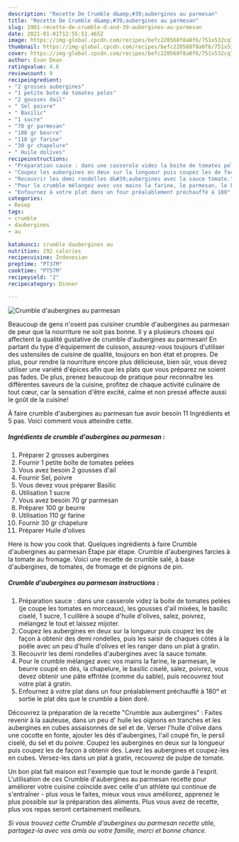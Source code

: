 ```yaml
---
description: "Recette De Crumble d&amp;#39;aubergines au parmesan"
title: "Recette De Crumble d&amp;#39;aubergines au parmesan"
slug: 2901-recette-de-crumble-d-and-39-aubergines-au-parmesan
date: 2021-01-01T12:55:51.465Z
image: https://img-global.cpcdn.com/recipes/befc220568f8a0f6/751x532cq70/crumble-daubergines-au-parmesan-photo-principale-de-la-recette.jpg
thumbnail: https://img-global.cpcdn.com/recipes/befc220568f8a0f6/751x532cq70/crumble-daubergines-au-parmesan-photo-principale-de-la-recette.jpg
cover: https://img-global.cpcdn.com/recipes/befc220568f8a0f6/751x532cq70/crumble-daubergines-au-parmesan-photo-principale-de-la-recette.jpg
author: Evan Dean
ratingvalue: 4.6
reviewcount: 9
recipeingredient:
- "2 grosses aubergines"
- "1 petite bote de tomates peles"
- "2 gousses dail"
- " Sel poivre"
- " Basilic"
- "1 sucre"
- "70 gr parmesan"
- "100 gr beurre"
- "110 gr farine"
- "30 gr chapelure"
- " Huile dolives"
recipeinstructions:
- "Préparation sauce : dans une casserole videz la boite de tomates pelées (je coupe les tomates en morceaux), les gousses d&#39;ail mixées, le basilic ciselé, 1 sucre, 1 cuillère à soupe d&#39;huile d&#39;olives, salez, poivrez, mélangez le tout et laissez mijoter."
- "Coupez les aubergines en deux sur la longueur puis coupez les de façon à obtenir des demi rondelles, puis les saisir de chaques côtés à la poêle avec un peu d&#39;huile d&#39;olives et les ranger dans un plat à gratin."
- "Recouvrir les demi rondelles d&#39;aubergines avec la sauce tomate."
- "Pour le crumble mélangez avec vos mains la farine, le parmesan, le beurre coupé en dés, la chapelure, le basilic ciselé, salez, poivrez, vous devez obtenir une pâte effritée (comme du sable), puis recouvrez tout votre plat à gratin."
- "Enfournez à votre plat dans un four préalablement préchauffé à 180° et sortie le plat dès que le crumble a bien doré."
categories:
- Resep
tags:
- crumble
- daubergines
- au

katakunci: crumble daubergines au 
nutrition: 292 calories
recipecuisine: Indonesian
preptime: "PT37M"
cooktime: "PT57M"
recipeyield: "2"
recipecategory: Dinner

---
```



![Crumble d&#39;aubergines au parmesan](https://img-global.cpcdn.com/recipes/befc220568f8a0f6/751x532cq70/crumble-daubergines-au-parmesan-photo-principale-de-la-recette.jpg)

Beaucoup de gens n'osent pas cuisiner crumble d&#39;aubergines au parmesan de peur que la nourriture ne soit pas bonne. Il y a plusieurs choses qui affectent la qualité gustative de crumble d&#39;aubergines au parmesan! En partant du type d'équipement de cuisson, assurez-vous toujours d'utiliser des ustensiles de cuisine de qualité, toujours en bon état et propres. De plus, pour rendre la nourriture encore plus délicieuse, bien sûr, vous devez utiliser une variété d'épices afin que les plats que vous préparez ne soient pas fades. De plus, prenez beaucoup de pratique pour reconnaître les différentes saveurs de la cuisine, profitez de chaque activité culinaire de tout cœur, car la sensation d'être excité, calme et non pressé affecte aussi le goût de la cuisine!

<!--inarticleads1-->

À faire crumble d&#39;aubergines au parmesan tue avoir besoin 11 Ingrédients et 5 pas. Voici comment vous atteindre cette.

##### Ingrédients de crumble d&#39;aubergines au parmesan :

1. Préparer 2 grosses aubergines
1. Fournir 1 petite boîte de tomates pelées
1. Vous avez besoin 2 gousses d&#39;ail
1. Fournir  Sel, poivre
1. Vous devez vous préparer  Basilic
1. Utilisation 1 sucre
1. Vous avez besoin 70 gr parmesan
1. Préparer 100 gr beurre
1. Utilisation 110 gr farine
1. Fournir 30 gr chapelure
1. Préparer  Huile d&#39;olives


Here is how you cook that. Quelques ingrédients à faire Crumble d&#39;aubergines au parmesan Étape par étape. Crumble d&#39;aubergines farcies à la tomate au fromage. Voici une recette de crumble salé, à base d&#39;aubergines, de tomates, de fromage et de pignons de pin. 

<!--inarticleads2-->

##### Crumble d&#39;aubergines au parmesan instructions :

1. Préparation sauce : dans une casserole videz la boite de tomates pelées (je coupe les tomates en morceaux), les gousses d&#39;ail mixées, le basilic ciselé, 1 sucre, 1 cuillère à soupe d&#39;huile d&#39;olives, salez, poivrez, mélangez le tout et laissez mijoter.
1. Coupez les aubergines en deux sur la longueur puis coupez les de façon à obtenir des demi rondelles, puis les saisir de chaques côtés à la poêle avec un peu d&#39;huile d&#39;olives et les ranger dans un plat à gratin.
1. Recouvrir les demi rondelles d&#39;aubergines avec la sauce tomate.
1. Pour le crumble mélangez avec vos mains la farine, le parmesan, le beurre coupé en dés, la chapelure, le basilic ciselé, salez, poivrez, vous devez obtenir une pâte effritée (comme du sable), puis recouvrez tout votre plat à gratin.
1. Enfournez à votre plat dans un four préalablement préchauffé à 180° et sortie le plat dès que le crumble a bien doré.


Découvrez la préparation de la recette &#34;Crumble aux aubergines&#34; : Faites revenir à la sauteuse, dans un peu d&#39; huile les oignons en tranches et les aubergines en cubes assaisonnés de sel et de. Verser l&#39;huile d&#39;olive dans une cocotte en fonte, ajouter les dés d&#39;aubergines, l&#39;ail coupé fin, le persil ciselé, du sel et du poivre. Coupez les aubergines en deux sur la longueur puis coupez les de façon à obtenir des. Lavez les aubergines et coupez-les en cubes. Versez-les dans un plat à gratin, recouvrez de pulpe de tomate. 

<!--inarticleads1-->

<p>
Un bon plat fait maison est l'exemple que tout le monde garde à l'esprit. L'utilisation de ces Crumble d&#39;aubergines au parmesan recette pour améliorer votre cuisine coïncide avec celle d'un athlète qui continue de s'entraîner - plus vous le faites, mieux vous vous améliorez, apprenez le plus possible sur la préparation des aliments. Plus vous avez de recette, plus vos repas seront certainement meilleurs.
</p>

<p>
<i>Si vous trouvez cette Crumble d&#39;aubergines au parmesan recette utile, partagez-la avec vos amis ou votre famille, merci et bonne chance.</i>
</p>
